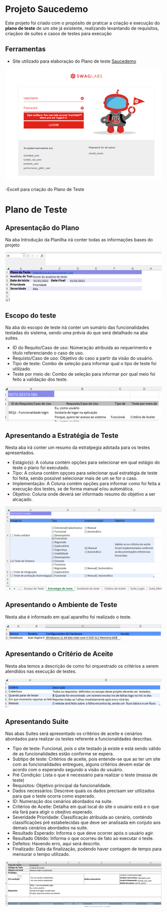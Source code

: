# Projeto Saucedemo

Este projeto foi criado com o propósito de praticar a criação e execução do **plano de teste** de um site já existente, realizando levantando de requisitos, criaçãoo de suites e casos de testes para execução

## Ferramentas


- Site utilizado para elaboração do Plano de teste [Saucedemo](https://www.saucedemo.com/)

![Home Site Saucedemo](../img/Site_saucedemo.png)

-Excell para criação do Plano de Teste

# Plano de Teste

## Apresentação do Plano

Na aba Introdução da Planilha irá conter todas as informações bases do projeto

![Plano de teste](img/dados_plano.png)

## Escopo do teste

Na aba do escopo de teste irá conter um sumário das funcionalidades testadas do sistema, sendo uma prévia do que será detalhado na aba suites.

- ID do Requito/Caso de uso: Númeração atribuida ao requerimento e título referenciando o caso de uso.
- Requisto/Caso de uso: Objetivo do caso a partir da visão do usuário.
- Tipo de teste: Combo de seleção para informar qual o tipo de teste foi utilizado.
- Teste por meio de: Combo de seleção para informar por qual meio foi feito a validação dos teste.

![Escopo de teste](img/escopo_teste.png)


## Apresentando a Estratégia de Teste

Nesta aba irá conter um resumo da estratpegia adotada para os testes apresentados.

- Estágio(s): A coluna contém opções para selecionar em qual estágio do teste o plano foi executado.
- Tipo: A coluna contém opçoes para selecionar qual estratégia de teste foi feita, sendo possível selecionar mais de um se for o caso.
- Implementação: A Coluna contém opções para informar como foi feita a execução dos testes, se de forma manual e/ou automática.
- Objetivo: Coluna onde deverá ser informado resumo do objetivo a ser alcaçado.

![Estratégia de teste](img/estrategia_teste.png)

## Apresentando o Ambiente de Teste

Nesta aba é informado em qual aparelho foi realizado o teste.

![Ambiente de teste](img/ambiente_teste.png)

## Apresentando o Critério de Aceite

Nesta aba temos a descrição de como foi orquestrado os critérios a serem atendidos nas execução de testes.

![Critérios de Aceite](img/criterios_aceite.png)

## Apresentando Suite

Nas abas Suites será apresentado os critérios de aceite e cenários abordados para realizar os testes referente a funcionalidades descritas.

- Tipo de teste: Funcional, pois o site testado já existe e está sendo válido de as funcionalidades estão conforme se espera.
- Subtipo de teste: Critérios de aceite, pois entende-se que ao ter um site com as funcionalidades entregues, alguns critérios devem estar de acordo com o esperando segundo a visão do usuário.
- Pré Condição: Lista o que é necessário para realizar o teste (massa de teste)
- Requisitos: Objetivo principal da funcionalidade.
- Dados necessários: Descreve quais os dados precisam ser utilizados para que o teste ocorra como esperado.
- ID: Numeração dos cenários abordados na suite.
- Critérios de Aceite: Detalha em qual local do site o usuário está e o que ela fará para atigir o obejtivo esperado.
- Severidade Prioridade: Classificação atribuida ao cenário, conténdo classificações pré estabelecidas que deve ser analisada em conjuto aos demais cenários abordados na suite.
- Resultado Esperado: Informa o que deve ocorrer após o usuário agir.
- Resultado Obtido: Informa o que ocorreu de fato ao executar o teste.
- Defeitos: Havendo erro, aqui será descrito.
- Finalizado: Data da finalização, podendo haver contagem de tempo para mensurar o tempo utilizado. 

![Aba Suite](img/suite_login.png)
